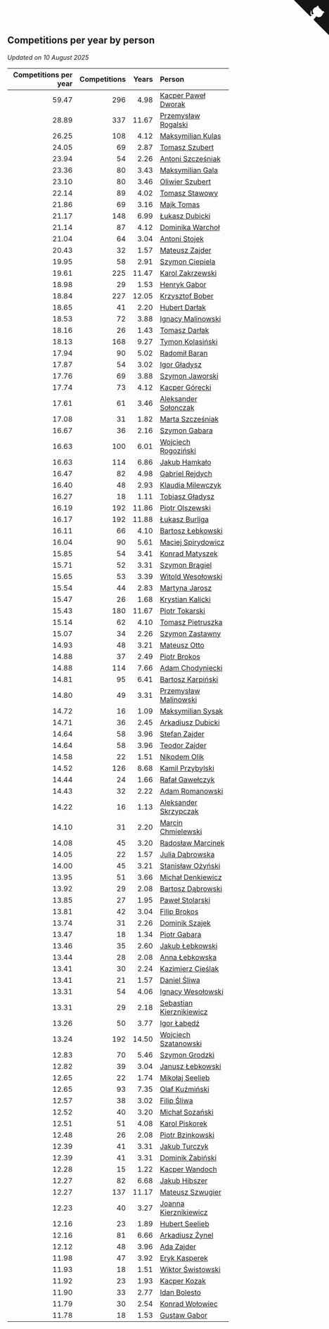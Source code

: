 ## Competitions per year by person

*Updated on 10 August 2025*

| Competitions per year | Competitions | Years | Person |
| ---: | ---: | ---: | :--- |
| 59.47 | 296 | 4.98 | [Kacper Paweł Dworak](https://www.worldcubeassociation.org/persons/2020DWOR01) |
| 28.89 | 337 | 11.67 | [Przemysław Rogalski](https://www.worldcubeassociation.org/persons/2013ROGA02) |
| 26.25 | 108 | 4.12 | [Maksymilian Kulas](https://www.worldcubeassociation.org/persons/2021KULA02) |
| 24.05 | 69 | 2.87 | [Tomasz Szubert](https://www.worldcubeassociation.org/persons/2022SZUB02) |
| 23.94 | 54 | 2.26 | [Antoni Szcześniak](https://www.worldcubeassociation.org/persons/2023SZCZ04) |
| 23.36 | 80 | 3.43 | [Maksymilian Gala](https://www.worldcubeassociation.org/persons/2022GALA01) |
| 23.10 | 80 | 3.46 | [Oliwier Szubert](https://www.worldcubeassociation.org/persons/2022SZUB01) |
| 22.14 | 89 | 4.02 | [Tomasz Stawowy](https://www.worldcubeassociation.org/persons/2021STAW01) |
| 21.86 | 69 | 3.16 | [Majk Tomas](https://www.worldcubeassociation.org/persons/2022TOMA05) |
| 21.17 | 148 | 6.99 | [Łukasz Dubicki](https://www.worldcubeassociation.org/persons/2018DUBI01) |
| 21.14 | 87 | 4.12 | [Dominika Warchoł](https://www.worldcubeassociation.org/persons/2021WARC01) |
| 21.04 | 64 | 3.04 | [Antoni Stojek](https://www.worldcubeassociation.org/persons/2022STOJ03) |
| 20.43 | 32 | 1.57 | [Mateusz Zajder](https://www.worldcubeassociation.org/persons/2024ZAJD01) |
| 19.95 | 58 | 2.91 | [Szymon Ciepiela](https://www.worldcubeassociation.org/persons/2022CIEP01) |
| 19.61 | 225 | 11.47 | [Karol Zakrzewski](https://www.worldcubeassociation.org/persons/2014ZAKR01) |
| 18.98 | 29 | 1.53 | [Henryk Gabor](https://www.worldcubeassociation.org/persons/2024GABO02) |
| 18.84 | 227 | 12.05 | [Krzysztof Bober](https://www.worldcubeassociation.org/persons/2013BOBE01) |
| 18.65 | 41 | 2.20 | [Hubert Darłak](https://www.worldcubeassociation.org/persons/2023DARL03) |
| 18.53 | 72 | 3.88 | [Ignacy Malinowski](https://www.worldcubeassociation.org/persons/2021MALI02) |
| 18.16 | 26 | 1.43 | [Tomasz Darłak](https://www.worldcubeassociation.org/persons/2024DARL01) |
| 18.13 | 168 | 9.27 | [Tymon Kolasiński](https://www.worldcubeassociation.org/persons/2016KOLA02) |
| 17.94 | 90 | 5.02 | [Radomił Baran](https://www.worldcubeassociation.org/persons/2020BARA02) |
| 17.87 | 54 | 3.02 | [Igor Gładysz](https://www.worldcubeassociation.org/persons/2022GLAD01) |
| 17.76 | 69 | 3.88 | [Szymon Jaworski](https://www.worldcubeassociation.org/persons/2021JAWO01) |
| 17.74 | 73 | 4.12 | [Kacper Górecki](https://www.worldcubeassociation.org/persons/2021GORE01) |
| 17.61 | 61 | 3.46 | [Aleksander Sołonczak](https://www.worldcubeassociation.org/persons/2022SOLO01) |
| 17.08 | 31 | 1.82 | [Marta Szcześniak](https://www.worldcubeassociation.org/persons/2023SZCZ07) |
| 16.67 | 36 | 2.16 | [Szymon Gabara](https://www.worldcubeassociation.org/persons/2023GABA01) |
| 16.63 | 100 | 6.01 | [Wojciech Rogoziński](https://www.worldcubeassociation.org/persons/2019ROGO04) |
| 16.63 | 114 | 6.86 | [Jakub Hamkało](https://www.worldcubeassociation.org/persons/2018HAMK01) |
| 16.47 | 82 | 4.98 | [Gabriel Rejdych](https://www.worldcubeassociation.org/persons/2020REJD01) |
| 16.40 | 48 | 2.93 | [Klaudia Milewczyk](https://www.worldcubeassociation.org/persons/2022MILE05) |
| 16.27 | 18 | 1.11 | [Tobiasz Gładysz](https://www.worldcubeassociation.org/persons/2024GLAD02) |
| 16.19 | 192 | 11.86 | [Piotr Olszewski](https://www.worldcubeassociation.org/persons/2013OLSZ02) |
| 16.17 | 192 | 11.88 | [Łukasz Burliga](https://www.worldcubeassociation.org/persons/2013BURL01) |
| 16.11 | 66 | 4.10 | [Bartosz Łebkowski](https://www.worldcubeassociation.org/persons/2021LEBK01) |
| 16.04 | 90 | 5.61 | [Maciej Spirydowicz](https://www.worldcubeassociation.org/persons/2020SPIR01) |
| 15.85 | 54 | 3.41 | [Konrad Matyszek](https://www.worldcubeassociation.org/persons/2022MATY02) |
| 15.71 | 52 | 3.31 | [Szymon Brągiel](https://www.worldcubeassociation.org/persons/2022BRAG03) |
| 15.65 | 53 | 3.39 | [Witold Wesołowski](https://www.worldcubeassociation.org/persons/2022WESO01) |
| 15.54 | 44 | 2.83 | [Martyna Jarosz](https://www.worldcubeassociation.org/persons/2022JARO01) |
| 15.47 | 26 | 1.68 | [Krystian Kalicki](https://www.worldcubeassociation.org/persons/2023KALI10) |
| 15.43 | 180 | 11.67 | [Piotr Tokarski](https://www.worldcubeassociation.org/persons/2013TOKA01) |
| 15.14 | 62 | 4.10 | [Tomasz Pietruszka](https://www.worldcubeassociation.org/persons/2021PIET01) |
| 15.07 | 34 | 2.26 | [Szymon Zastawny](https://www.worldcubeassociation.org/persons/2023ZAST01) |
| 14.93 | 48 | 3.21 | [Mateusz Otto](https://www.worldcubeassociation.org/persons/2022OTTO01) |
| 14.88 | 37 | 2.49 | [Piotr Brokos](https://www.worldcubeassociation.org/persons/2023BROK01) |
| 14.88 | 114 | 7.66 | [Adam Chodyniecki](https://www.worldcubeassociation.org/persons/2017CHOD02) |
| 14.81 | 95 | 6.41 | [Bartosz Karpiński](https://www.worldcubeassociation.org/persons/2019KARP03) |
| 14.80 | 49 | 3.31 | [Przemysław Malinowski](https://www.worldcubeassociation.org/persons/2022MALI01) |
| 14.72 | 16 | 1.09 | [Maksymilian Sysak](https://www.worldcubeassociation.org/persons/2024SYSA01) |
| 14.71 | 36 | 2.45 | [Arkadiusz Dubicki](https://www.worldcubeassociation.org/persons/2023DUBI01) |
| 14.64 | 58 | 3.96 | [Stefan Zajder](https://www.worldcubeassociation.org/persons/2021ZAJD02) |
| 14.64 | 58 | 3.96 | [Teodor Zajder](https://www.worldcubeassociation.org/persons/2021ZAJD03) |
| 14.58 | 22 | 1.51 | [Nikodem Olik](https://www.worldcubeassociation.org/persons/2024OLIK01) |
| 14.52 | 126 | 8.68 | [Kamil Przybylski](https://www.worldcubeassociation.org/persons/2016PRZY01) |
| 14.44 | 24 | 1.66 | [Rafał Gawełczyk](https://www.worldcubeassociation.org/persons/2023GAWE01) |
| 14.43 | 32 | 2.22 | [Adam Romanowski](https://www.worldcubeassociation.org/persons/2023ROMA10) |
| 14.22 | 16 | 1.13 | [Aleksander Skrzypczak](https://www.worldcubeassociation.org/persons/2024SKRZ01) |
| 14.10 | 31 | 2.20 | [Marcin Chmielewski](https://www.worldcubeassociation.org/persons/2023CHMI01) |
| 14.08 | 45 | 3.20 | [Radosław Marcinek](https://www.worldcubeassociation.org/persons/2022MARC05) |
| 14.05 | 22 | 1.57 | [Julia Dąbrowska](https://www.worldcubeassociation.org/persons/2024DABR01) |
| 14.00 | 45 | 3.21 | [Stanisław Ożyński](https://www.worldcubeassociation.org/persons/2022OZYN01) |
| 13.95 | 51 | 3.66 | [Michał Denkiewicz](https://www.worldcubeassociation.org/persons/2021DENK01) |
| 13.92 | 29 | 2.08 | [Bartosz Dąbrowski](https://www.worldcubeassociation.org/persons/2023DABR07) |
| 13.85 | 27 | 1.95 | [Paweł Stolarski](https://www.worldcubeassociation.org/persons/2023STOL04) |
| 13.81 | 42 | 3.04 | [Filip Brokos](https://www.worldcubeassociation.org/persons/2022BROK03) |
| 13.74 | 31 | 2.26 | [Dominik Szajek](https://www.worldcubeassociation.org/persons/2023SZAJ01) |
| 13.47 | 18 | 1.34 | [Piotr Gabara](https://www.worldcubeassociation.org/persons/2024GABA02) |
| 13.46 | 35 | 2.60 | [Jakub Łebkowski](https://www.worldcubeassociation.org/persons/2023LEBK01) |
| 13.44 | 28 | 2.08 | [Anna Łebkowska](https://www.worldcubeassociation.org/persons/2023LEBK04) |
| 13.41 | 30 | 2.24 | [Kazimierz Cieślak](https://www.worldcubeassociation.org/persons/2023CIES01) |
| 13.41 | 21 | 1.57 | [Daniel Śliwa](https://www.worldcubeassociation.org/persons/2024SLIW01) |
| 13.31 | 54 | 4.06 | [Ignacy Wesołowski](https://www.worldcubeassociation.org/persons/2021WESO01) |
| 13.31 | 29 | 2.18 | [Sebastian Kierznikiewicz](https://www.worldcubeassociation.org/persons/2023KIER02) |
| 13.26 | 50 | 3.77 | [Igor Łabędź](https://www.worldcubeassociation.org/persons/2021LABE01) |
| 13.24 | 192 | 14.50 | [Wojciech Szatanowski](https://www.worldcubeassociation.org/persons/2011SZAT01) |
| 12.83 | 70 | 5.46 | [Szymon Grodzki](https://www.worldcubeassociation.org/persons/2020GROD01) |
| 12.82 | 39 | 3.04 | [Janusz Łebkowski](https://www.worldcubeassociation.org/persons/2022LEBK01) |
| 12.65 | 22 | 1.74 | [Mikołaj Seelieb](https://www.worldcubeassociation.org/persons/2023SEEL04) |
| 12.65 | 93 | 7.35 | [Olaf Kuźmiński](https://www.worldcubeassociation.org/persons/2018KUZM02) |
| 12.57 | 38 | 3.02 | [Filip Śliwa](https://www.worldcubeassociation.org/persons/2022SLIW01) |
| 12.52 | 40 | 3.20 | [Michał Sozański](https://www.worldcubeassociation.org/persons/2022SOZA02) |
| 12.51 | 51 | 4.08 | [Karol Piskorek](https://www.worldcubeassociation.org/persons/2021PISK01) |
| 12.48 | 26 | 2.08 | [Piotr Bzinkowski](https://www.worldcubeassociation.org/persons/2023BZIN01) |
| 12.39 | 41 | 3.31 | [Jakub Turczyk](https://www.worldcubeassociation.org/persons/2022TURC02) |
| 12.39 | 41 | 3.31 | [Dominik Żabiński](https://www.worldcubeassociation.org/persons/2022ZABI01) |
| 12.28 | 15 | 1.22 | [Kacper Wandoch](https://www.worldcubeassociation.org/persons/2024WAND01) |
| 12.27 | 82 | 6.68 | [Jakub Hibszer](https://www.worldcubeassociation.org/persons/2018HIBS01) |
| 12.27 | 137 | 11.17 | [Mateusz Szwugier](https://www.worldcubeassociation.org/persons/2014SZWU01) |
| 12.23 | 40 | 3.27 | [Joanna Kierznikiewicz](https://www.worldcubeassociation.org/persons/2022KIER01) |
| 12.16 | 23 | 1.89 | [Hubert Seelieb](https://www.worldcubeassociation.org/persons/2023SEEL02) |
| 12.16 | 81 | 6.66 | [Arkadiusz Żynel](https://www.worldcubeassociation.org/persons/2018ZYNE01) |
| 12.12 | 48 | 3.96 | [Ada Zajder](https://www.worldcubeassociation.org/persons/2021ZAJD01) |
| 11.98 | 47 | 3.92 | [Eryk Kasperek](https://www.worldcubeassociation.org/persons/2021KASP01) |
| 11.93 | 18 | 1.51 | [Wiktor Świstowski](https://www.worldcubeassociation.org/persons/2024SWIS01) |
| 11.92 | 23 | 1.93 | [Kacper Kozak](https://www.worldcubeassociation.org/persons/2023KOZA05) |
| 11.90 | 33 | 2.77 | [Idan Bolesto](https://www.worldcubeassociation.org/persons/2022BOLE01) |
| 11.79 | 30 | 2.54 | [Konrad Wołowiec](https://www.worldcubeassociation.org/persons/2023WOLO01) |
| 11.78 | 18 | 1.53 | [Gustaw Gabor](https://www.worldcubeassociation.org/persons/2024GABO01) |


<a href="https://github.com/maxidragon/wca_statistics_pl" class="github-corner" aria-label="View source on Github"><svg width="80" height="80" viewBox="0 0 250 250" style="fill:#151513; color:#fff; position: absolute; top: 0; border: 0; right: 0;" aria-hidden="true"><path d="M0,0 L115,115 L130,115 L142,142 L250,250 L250,0 Z"></path><path d="M128.3,109.0 C113.8,99.7 119.0,89.6 119.0,89.6 C122.0,82.7 120.5,78.6 120.5,78.6 C119.2,72.0 123.4,76.3 123.4,76.3 C127.3,80.9 125.5,87.3 125.5,87.3 C122.9,97.6 130.6,101.9 134.4,103.2" fill="currentColor" style="transform-origin: 130px 106px;" class="octo-arm"></path><path d="M115.0,115.0 C114.9,115.1 118.7,116.5 119.8,115.4 L133.7,101.6 C136.9,99.2 139.9,98.4 142.2,98.6 C133.8,88.0 127.5,74.4 143.8,58.0 C148.5,53.4 154.0,51.2 159.7,51.0 C160.3,49.4 163.2,43.6 171.4,40.1 C171.4,40.1 176.1,42.5 178.8,56.2 C183.1,58.6 187.2,61.8 190.9,65.4 C194.5,69.0 197.7,73.2 200.1,77.6 C213.8,80.2 216.3,84.9 216.3,84.9 C212.7,93.1 206.9,96.0 205.4,96.6 C205.1,102.4 203.0,107.8 198.3,112.5 C181.9,128.9 168.3,122.5 157.7,114.1 C157.9,116.9 156.7,120.9 152.7,124.9 L141.0,136.5 C139.8,137.7 141.6,141.9 141.8,141.8 Z" fill="currentColor" class="octo-body"></path></svg></a><style>.github-corner:hover .octo-arm{animation:octocat-wave 560ms ease-in-out}@keyframes octocat-wave{0%,100%{transform:rotate(0)}20%,60%{transform:rotate(-25deg)}40%,80%{transform:rotate(10deg)}}@media (max-width:500px){.github-corner:hover .octo-arm{animation:none}.github-corner .octo-arm{animation:octocat-wave 560ms ease-in-out}}</style>
